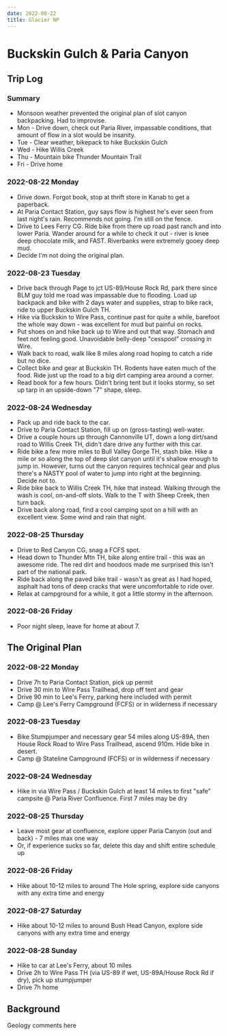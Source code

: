 ```yaml
---
date: 2022-08-22
title: Glacier NP
---
```



# Buckskin Gulch &amp; Paria Canyon

## Trip Log

### Summary

- Monsoon weather prevented the original plan of slot canyon backpacking. Had to improvise.
- Mon - Drive down, check out Paria River, impassable conditions, that amount of flow in a slot would be insanity.
- Tue - Clear weather, bikepack to hike Buckskin Gulch
- Wed - Hike Willis Creek
- Thu - Mountain bike Thunder Mountain Trail
- Fri - Drive home

### 2022-08-22 Monday

- Drive down. Forgot book, stop at thrift store in Kanab to get a paperback.
- At Paria Contact Station, guy says flow is highest he's ever seen from last night's rain. Recommends not going. I'm still on the fence.
- Drive to Lees Ferry CG. Ride bike from there up road past ranch and into lower Paria. Wander around for a while to check it out - river is knee deep chocolate milk, and FAST. Riverbanks were extremely gooey deep mud.
- Decide I'm not doing the original plan.

### 2022-08-23 Tuesday

- Drive back through Page to jct US-89/House Rock Rd, park there since BLM guy told me road was impassable due to flooding. Load up backpack and bike with 2 days water and supplies, strap to bike rack, ride to upper Buckskin Gulch TH.
- Hike via Buckskin to Wire Pass, continue past for quite a while, barefoot the whole way down - was excellent for mud but painful on rocks.
- Put shoes on and hike back up to Wire and out that way. Stomach and feet not feeling good. Unavoidable belly-deep "cesspool" crossing in Wire.
- Walk back to road, walk like 8 miles along road hoping to catch a ride but no dice.
- Collect bike and gear at Buckskin TH. Rodents have eaten much of the food. Ride just up the road to a big dirt camping area around a corner.
- Read book for a few hours. Didn't bring tent but it looks stormy, so set up tarp in an upside-down "7" shape, sleep.

### 2022-08-24 Wednesday

- Pack up and ride back to the car.
- Drive to Paria Contact Station, fill up on (gross-tasting) well-water.
- Drive a couple hours up through Cannonville UT, down a long dirt/sand road to Willis Creek TH, didn't dare drive any further with this car.
- Ride bike a few more miles to Bull Valley Gorge TH, stash bike. Hike a mile or so along the top of deep slot canyon until it's shallow enough to jump in. However, turns out the canyon requires technical gear and plus there's a NASTY pool of water to jump into right at the beginning. Decide not to.
- Ride bike back to Willis Creek TH, hike that instead. Walking through the wash is cool, on-and-off slots. Walk to the T with Sheep Creek, then turn back.
- Drive back along road, find a cool camping spot on a hill with an excellent view. Some wind and rain that night.

### 2022-08-25 Thursday

- Drive to Red Canyon CG, snag a FCFS spot.
- Head down to Thunder Mtn TH, bike along entire trail - this was an awesome ride. The red dirt and hoodoos made me surprised this isn't part of the national park.
- Ride back along the paved bike trail - wasn't as great as I had hoped, asphalt had tons of deep cracks that were uncomfortable to ride over.
- Relax at campground for a while, it got a little stormy in the afternoon.

### 2022-08-26 Friday

- Poor night sleep, leave for home at about 7.

## The Original Plan

### 2022-08-22 Monday

- Drive 7h to Paria Contact Station, pick up permit
- Drive 30 min to Wire Pass Trailhead, drop off tent and gear
- Drive 90 min to Lee's Ferry, parking here included with permit
- Camp @ Lee's Ferry Campground (FCFS) or in wilderness if necessary

### 2022-08-23 Tuesday

- Bike Stumpjumper and necessary gear 54 miles along US-89A, then House Rock Road to Wire Pass Trailhead, ascend 910m. Hide bike in desert.
- Camp @ Stateline Campground (FCFS) or in wilderness if necessary

### 2022-08-24 Wednesday

- Hike in via Wire Pass / Buckskin Gulch at least 14 miles to first "safe" campsite @ Paria River Confluence. First 7 miles may be dry

### 2022-08-25 Thursday

- Leave most gear at confluence, explore upper Paria Canyon (out and back) - 7 miles max one way
- Or, if experience sucks so far, delete this day and shift entire schedule up

### 2022-08-26 Friday

- Hike about 10-12 miles to around The Hole spring, explore side canyons with any extra time and energy

### 2022-08-27 Saturday

- Hike about 10-12 miles to around Bush Head Canyon, explore side canyons with any extra time and energy

### 2022-08-28 Sunday

- Hike to car at Lee's Ferry, about 10 miles
- Drive 2h to Wire Pass TH (via US-89 if wet, US-89A/House Rock Rd if dry), pick up stumpjumper
- Drive 7h home

## Background

Geology comments here
